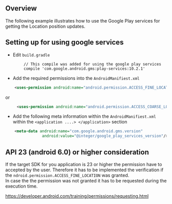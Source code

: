 Overview
--------

The following example illustrates how to use the Google Play services for getting the Location position updates.


Setting up for using google services
------------------------------------

* Edit ```build.gradle```
```
        // This compile was added for using the google play services
        compile 'com.google.android.gms:play-services:10.2.1'
```


* Add the required permissions into the ```AndroidManifiest.xml```   

```xml
    <uses-permission android:name="android.permission.ACCESS_FINE_LOCATION"/>
```

or  

```xml
     <uses-permission android:name="android.permission.ACCESS_COARSE_LOCATION" />
```


* Add the following meta information within the ```AndroidManifiest.xml``` within the ```<application ....> </application>```  section

```xml
    <meta-data android:name="com.google.android.gms.version"  
                android:value="@integer/google_play_services_version"/>
```


API 23 (android 6.0) or higher consideration
--------------------------------------------

If the target SDK for you application is 23 or higher the permission have to accepted by the user. Therefore it has to be implemented the verification if the ```ndroid.permission.ACCESS_FINE_LOCATION``` was granted.  
In case the the permission was not granted it has to be requested during the execution time.  

https://developer.android.com/training/permissions/requesting.html


